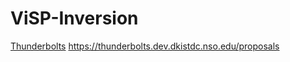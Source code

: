 ViSP-Inversion
==============


[Thunderbolts](https://thunderbolts.dev.dkistdc.nso.edu/proposals)
https://thunderbolts.dev.dkistdc.nso.edu/proposals
